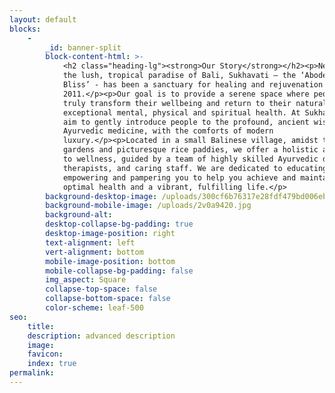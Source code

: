 ```yaml
---
layout: default
blocks:
    -
        _id: banner-split
        block-content-html: >-
            <h2 class="heading-lg"><strong>Our Story</strong></h2><p>Nestled in
            the lush, tropical paradise of Bali, Sukhavati – the ‘Abode of
            Bliss’ - has been a sanctuary for healing and rejuvenation since
            2011.</p><p>Our goal is to provide a serene space where people can
            truly transform their wellbeing and return to their natural state of
            exceptional mental, physical and spiritual health. At Sukhavati, we
            aim to gently introduce people to the profound, ancient wisdom of
            Ayurvedic medicine, with the comforts of modern
            luxury.</p><p>Located in a small Balinese village, amidst tranquil
            gardens and picturesque rice paddies, we offer a holistic approach
            to wellness, guided by a team of highly skilled Ayurvedic doctors,
            therapists, and caring staff. We are dedicated to educating,
            empowering and pampering you to help you achieve and maintain
            optimal health and a vibrant, fulfilling life.</p>
        background-desktop-image: /uploads/300cf6b76317e28fdf479bd006ebfd48.jpeg
        background-mobile-image: /uploads/2v0a9420.jpg
        background-alt:
        desktop-collapse-bg-padding: true
        desktop-image-position: right
        text-alignment: left
        vert-alignment: bottom
        mobile-image-position: bottom
        mobile-collapse-bg-padding: false
        img_aspect: Square
        collapse-top-space: false
        collapse-bottom-space: false
        color-scheme: leaf-500
seo:
    title:
    description: advanced description
    image:
    favicon:
    index: true
permalink:
---
```

